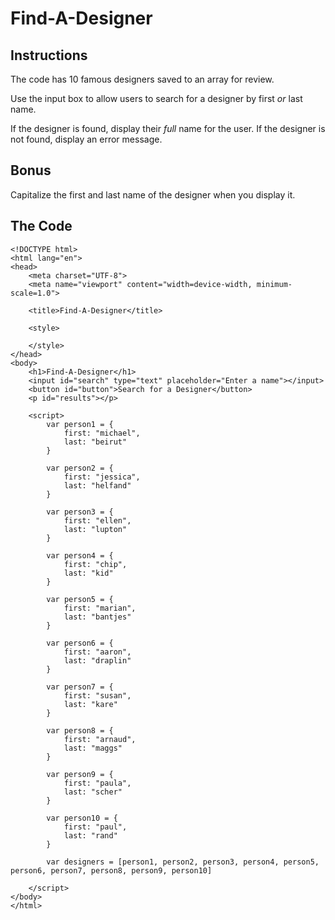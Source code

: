 # Find-A-Designer

## Instructions

The code has 10 famous designers saved to an array for review. 

Use the input box to allow users to search for a designer by first _or_ last name. 

If the designer is found, display their _full_ name for the user. If the designer is not found, display an error message.

## Bonus

Capitalize the first and last name of the designer when you display it.

## The Code

	<!DOCTYPE html>
	<html lang="en">
	<head>
	    <meta charset="UTF-8">
	    <meta name="viewport" content="width=device-width, minimum-scale=1.0">

	    <title>Find-A-Designer</title>

	    <style>

	    </style>
	</head>
	<body>
		<h1>Find-A-Designer</h1>
		<input id="search" type="text" placeholder="Enter a name"></input>
		<button id="button">Search for a Designer</button>
		<p id="results"></p>

		<script>
			var person1 = {
				first: "michael",
				last: "beirut"
			}

			var person2 = {
				first: "jessica",
				last: "helfand"
			}

			var person3 = {
				first: "ellen",
				last: "lupton"
			}

			var person4 = {
				first: "chip",
				last: "kid"
			}

			var person5 = {
				first: "marian",
				last: "bantjes"
			}

			var person6 = {
				first: "aaron",
				last: "draplin"
			}

			var person7 = {
				first: "susan",
				last: "kare"
			}

			var person8 = {
				first: "arnaud",
				last: "maggs"
			}

			var person9 = {
				first: "paula",
				last: "scher"
			}

			var person10 = {
				first: "paul",
				last: "rand"
			}

			var designers = [person1, person2, person3, person4, person5, person6, person7, person8, person9, person10]

		</script>
	</body>
	</html>